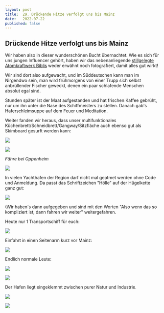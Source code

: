 ```yaml
---
layout: post
title:  29. Drückende Hitze verfolgt uns bis Mainz
date:   2022-07-22
published: false
---
```


## Drückende Hitze verfolgt uns bis Mainz ##

Wir haben also in dieser wunderschönen Bucht übernachtet. Wie es sich für uns jungen Influencer gehört, haben wir das nebenanliegende [stillgelegte Atomkraftwerk Biblis](https://de.m.wikipedia.org/wiki/Kernkraftwerk_Biblis)  weder erwähnt noch fotografiert, damit alles gut wirkt!

Wir sind dort also aufgewacht, und im Süddeutschen kann man im Nirgendwo sein, man wird frühmorgens von einer Trupp sich selbst anbrüllender Fischer geweckt, denen ein paar schlafende Menschen absolut egal sind.

Stunden später ist der Maat aufgestanden und hat frischen Kaffee gebrüht, nur um ihn unter die Nase des Schiffmeisters zu stellen. Danach gab's Haferschleimsuppe auf dem Feuer und Meditation.

Weiter fanden wir heraus, dass unser multifunktionales Küchenbrett/Schneidbrett/Gangway/Sitzfläche auch ebenso gut als Skimboard gesurft werden kann:

![](/img/20220722__ms_res_mainz_0.jpg)

![](/img/20220722__ms_res_mainz_1.jpg)

*Fähre bei Oppenheim*

![](/img/20220722__ms_res_mainz_2.jpg)

In vielen Yachthafen der Region darf nicht mal geatmet werden ohne Code und Anmeldung.
Da passt das Schriftzeichen "Hölle" auf der Hügelkette ganz gut:

![](/img/20220722__ms_res_mainz_3.jpg)

(Wir haben's dann aufgegeben und sind mit den Worten "Also wenn das so kompliziert ist, dann fahren wir weiter" weitergefahren.

Heute nur 1 Transportschiff für euch:

![](/img/20220722__ms_res_mainz_4.jpg)

Einfahrt in einen Seitenarm kurz vor Mainz:

![](/img/20220722__ms_res_mainz_5.jpg)

Endlich normale Leute:

![](/img/20220722__ms_res_mainz_6.jpg)

![](/img/20220722__ms_res_mainz_7.jpg)

Der Hafen liegt eingeklemmt zwischen purer Natur und Industrie.

![](/img/20220722__ms_res_mainz_8.jpg)

![](/img/20220722__ms_res_mainz_9.jpg)
